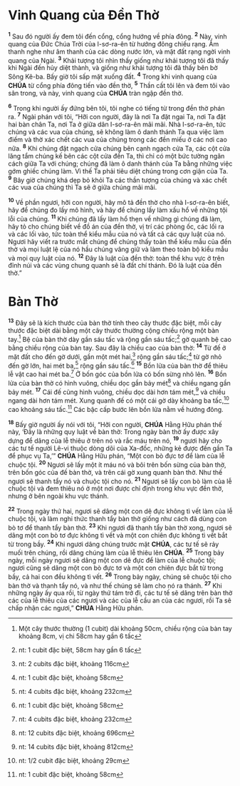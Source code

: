 # Vinh Quang của Đền Thờ
<sup><b>1</b></sup> Sau đó người ấy đem tôi đến cổng, cổng hướng về phía đông. <sup><b>2</b></sup> Này, vinh quang của Đức Chúa Trời của I-sơ-ra-ên từ hướng đông chiếu rạng. Âm thanh nghe như âm thanh của các dòng nước lớn, và mặt đất rạng ngời vinh quang của Ngài. <sup><b>3</b></sup> Khải tượng tôi nhìn thấy giống như khải tượng tôi đã thấy khi Ngài đến hủy diệt thành, và giống như khải tượng tôi đã thấy bên bờ Sông Kê-ba. Bấy giờ tôi sấp mặt xuống đất. <sup><b>4</b></sup> Trong khi vinh quang của **CHÚA** từ cổng phía đông tiến vào đền thờ, <sup><b>5</b></sup> Thần cất tôi lên và đem tôi vào sân trong, và này, vinh quang của **CHÚA** tràn ngập đền thờ.

<sup><b>6</b></sup> Trong khi người ấy đứng bên tôi, tôi nghe có tiếng từ trong đền thờ phán ra. <sup><b>7</b></sup> Ngài phán với tôi, “Hỡi con người, đây là nơi Ta đặt ngai Ta, nơi Ta đặt hai bàn chân Ta, nơi Ta ở giữa dân I-sơ-ra-ên mãi mãi. Nhà I-sơ-ra-ên, tức chúng và các vua của chúng, sẽ không làm ô danh thánh Ta qua việc làm điếm và thờ xác chết các vua của chúng trong các đền miếu ở các nơi cao nữa. <sup><b>8</b></sup> Khi chúng đặt ngạch cửa chúng bên cạnh ngạch cửa Ta, các cột cửa lăng tẩm chúng kế bên các cột cửa đền Ta, thì chỉ có một bức tường ngăn cách giữa Ta với chúng; chúng đã làm ô danh thánh của Ta bằng những việc gớm ghiếc chúng làm. Vì thế Ta phải tiêu diệt chúng trong cơn giận của Ta. <sup><b>9</b></sup> Bây giờ chúng khá dẹp bỏ khỏi Ta các thần tượng của chúng và xác chết các vua của chúng thì Ta sẽ ở giữa chúng mãi mãi.

<sup><b>10</b></sup> Về phần ngươi, hỡi con người, hãy mô tả đền thờ cho nhà I-sơ-ra-ên biết, hãy để chúng đo lấy mô hình, và hãy để chúng lấy làm xấu hổ về những tội lỗi của chúng. <sup><b>11</b></sup> Khi chúng đã lấy làm hổ thẹn về những gì chúng đã làm, hãy tỏ cho chúng biết về đồ án của đền thờ, vị trí các phòng ốc, các lối ra và các lối vào, tức toàn thể kiểu mẫu của nó và tất cả các quy luật của nó. Ngươi hãy viết ra trước mắt chúng để chúng thấy toàn thể kiểu mẫu của đền thờ và mọi luật lệ của nó hầu chúng vâng giữ và làm theo toàn bộ kiểu mẫu và mọi quy luật của nó. <sup><b>12</b></sup> Đây là luật của đền thờ: toàn thể khu vực ở trên đỉnh núi và các vùng chung quanh sẽ là đất chí thánh. Đó là luật của đền thờ.”

# Bàn Thờ
<sup><b>13</b></sup> Đây sẽ là kích thước của bàn thờ tính theo cây thước đặc biệt, mỗi cây thước đặc biệt dài bằng một cây thước thường cộng chiều rộng một bàn tay.[^1-31909ee5-9ca2-4812-9cc6-f46727c29a62] Bệ của bàn thờ dày gần sáu tấc và rộng gần sáu tấc;[^2-31909ee5-9ca2-4812-9cc6-f46727c29a62] gờ quanh bệ cao bằng chiều rộng của bàn tay. Sau đây là chiều cao của bàn thờ: <sup><b>14</b></sup> Từ đế ở mặt đất cho đến gờ dưới, gần một mét hai,[^3-31909ee5-9ca2-4812-9cc6-f46727c29a62] rộng gần sáu tấc;[^4-31909ee5-9ca2-4812-9cc6-f46727c29a62] từ gờ nhỏ đến gờ lớn, hai mét ba,[^5-31909ee5-9ca2-4812-9cc6-f46727c29a62] rộng gần sáu tấc.[^6-31909ee5-9ca2-4812-9cc6-f46727c29a62] <sup><b>15</b></sup> Bồn lửa của bàn thờ để thiêu lễ vật cao hai mét ba.[^7-31909ee5-9ca2-4812-9cc6-f46727c29a62] Ở bốn góc của bồn lửa có bốn sừng nhô lên. <sup><b>16</b></sup> Bồn lửa của bàn thờ có hình vuông, chiều dọc gần bảy mét[^8-31909ee5-9ca2-4812-9cc6-f46727c29a62] và chiều ngang gần bảy mét. <sup><b>17</b></sup> Cái đế cũng hình vuông, chiều dọc dài hơn tám mét,[^9-31909ee5-9ca2-4812-9cc6-f46727c29a62] và chiều ngang dài hơn tám mét. Xung quanh đế có một cái gờ dày khoảng ba tấc,[^10-31909ee5-9ca2-4812-9cc6-f46727c29a62] cao khoảng sáu tấc.[^11-31909ee5-9ca2-4812-9cc6-f46727c29a62] Các bậc cấp bước lên bồn lửa nằm về hướng đông.

<sup><b>18</b></sup> Bấy giờ người ấy nói với tôi, “Hỡi con người, **CHÚA** Hằng Hữu phán thế này, ‘Đây là những quy luật về bàn thờ: Trong ngày bàn thờ ấy được xây dựng để dâng của lễ thiêu ở trên nó và rắc máu trên nó, <sup><b>19</b></sup> ngươi hãy cho các tư tế người Lê-vi thuộc dòng dõi của Xa-đốc, những kẻ được đến gần Ta để phục vụ Ta,’” **CHÚA** Hằng Hữu phán, “Một con bò đực tơ để làm của lễ chuộc tội. <sup><b>20</b></sup> Ngươi sẽ lấy một ít máu nó và bôi trên bốn sừng của bàn thờ, trên bốn góc của đế bàn thờ, và trên cái gờ xung quanh bàn thờ. Như thế ngươi sẽ thanh tẩy nó và chuộc tội cho nó. <sup><b>21</b></sup> Ngươi sẽ lấy con bò làm của lễ chuộc tội và đem thiêu nó ở một nơi được chỉ định trong khu vực đền thờ, nhưng ở bên ngoài khu vực thánh.

<sup><b>22</b></sup> Trong ngày thứ hai, ngươi sẽ dâng một con dê đực không tì vết làm của lễ chuộc tội, và làm nghi thức thanh tẩy bàn thờ giống như cách đã dùng con bò tơ để thanh tẩy bàn thờ. <sup><b>23</b></sup> Khi ngươi đã thanh tẩy bàn thờ xong, ngươi sẽ dâng một con bò tơ đực không tì vết và một con chiên đực không tì vết bắt từ trong bầy. <sup><b>24</b></sup> Khi ngươi dâng chúng trước mặt **CHÚA**, các tư tế sẽ rảy muối trên chúng, rồi dâng chúng làm của lễ thiêu lên **CHÚA**. <sup><b>25</b></sup> Trong bảy ngày, mỗi ngày ngươi sẽ dâng một con dê đực để làm của lễ chuộc tội; ngươi cũng sẽ dâng một con bò đực tơ và một con chiên đực bắt từ trong bầy, cả hai con đều không tì vết. <sup><b>26</b></sup> Trong bảy ngày, chúng sẽ chuộc tội cho bàn thờ và thanh tẩy nó, và như thế chúng sẽ làm cho nó ra thánh. <sup><b>27</b></sup> Khi những ngày ấy qua rồi, từ ngày thứ tám trở đi, các tư tế sẽ dâng trên bàn thờ các của lễ thiêu của các ngươi và các của lễ cầu an của các ngươi, rồi Ta sẽ chấp nhận các ngươi,” **CHÚA** Hằng Hữu phán.

[^1-31909ee5-9ca2-4812-9cc6-f46727c29a62]: Một cây thước thường (1 cubit) dài khoảng 50cm, chiều rộng của bàn tay khoảng 8cm, vị chi 58cm hay gần 6 tấc
[^2-31909ee5-9ca2-4812-9cc6-f46727c29a62]: nt: 1 cubit đặc biệt, 58cm hay gần 6 tấc
[^3-31909ee5-9ca2-4812-9cc6-f46727c29a62]: nt: 2 cubits đặc biệt, khoảng 116cm
[^4-31909ee5-9ca2-4812-9cc6-f46727c29a62]: nt: 1 cubit đặc biệt, khoảng 58cm
[^5-31909ee5-9ca2-4812-9cc6-f46727c29a62]: nt: 4 cubits đặc biệt, khoảng 232cm
[^6-31909ee5-9ca2-4812-9cc6-f46727c29a62]: nt: 1 cubit đặc biệt, khoảng 58cm
[^7-31909ee5-9ca2-4812-9cc6-f46727c29a62]: nt: 4 cubits đặc biệt, khoảng 232cm
[^8-31909ee5-9ca2-4812-9cc6-f46727c29a62]: nt: 12 cubits đặc biệt, khoảng 696cm
[^9-31909ee5-9ca2-4812-9cc6-f46727c29a62]: nt: 14 cubits đặc biệt, khoảng 812cm
[^10-31909ee5-9ca2-4812-9cc6-f46727c29a62]: nt: 1/2 cubit đặc biệt, khoảng 29cm
[^11-31909ee5-9ca2-4812-9cc6-f46727c29a62]: nt: 1 cubit đặc biệt, khoảng 58cm